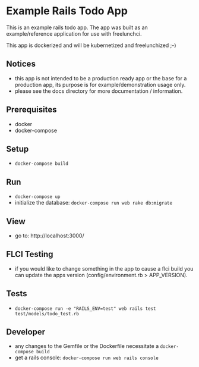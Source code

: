 # Example Rails Todo App

This is an example rails todo app. The app was built as an example/reference application for use with freelunchci.

This app is dockerized and will be kubernetized and freelunchized ;-)


## Notices
* this app is not intended to be a production ready app or the base for a production app, its purpose is for example/demonstration usage only.
* please see the docs directory for more documentation / information.



## Prerequisites
* docker
* docker-compose


## Setup
* `docker-compose build`


## Run
* `docker-compose up`
* initialize the database: `docker-compose run web rake db:migrate`


## View
* go to: http://localhost:3000/


## FLCI Testing
* if you would like to change something in the app to cause a flci build you can update the apps version (config/environment.rb > APP_VERSION).


## Tests
* `docker-compose run -e "RAILS_ENV=test" web rails test test/models/todo_test.rb`


## Developer
* any changes to the Gemfile or the Dockerfile necessitate a `docker-compose build`
* get a rails console: `docker-compose run web rails console`
